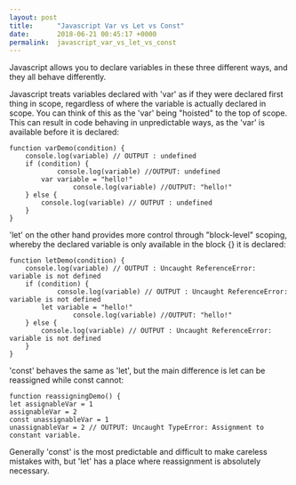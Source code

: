 ```yaml
---
layout: post
title:      "Javascript Var vs Let vs Const"
date:       2018-06-21 00:45:17 +0000
permalink:  javascript_var_vs_let_vs_const
---
```



Javascript allows you to declare variables in these three different ways, and they all behave differently.

Javascript treats variables declared with 'var' as if they were declared first thing in scope, regardless of where the variable is actually declared in scope. You can think of this as the 'var' being "hoisted" to the top of scope. This can result in code behaving in unpredictable ways, as the 'var' is available before it is declared:
```
function varDemo(condition) {
    console.log(variable) // OUTPUT : undefined
    if (condition) {
		    console.log(variable) //OUTPUT: undefined
        var variable = "hello!"
				console.log(variable) //OUTPUT: "hello!"
    } else {
        console.log(variable) // OUTPUT : undefined
    }
}
```

'let' on the other hand provides more control through "block-level" scoping, whereby the declared variable is only available in the block {} it is declared:
```
function letDemo(condition) {
    console.log(variable) // OUTPUT : Uncaught ReferenceError: variable is not defined
    if (condition) {
		    console.log(variable) // OUTPUT : Uncaught ReferenceError: variable is not defined
        let variable = "hello!"
				console.log(variable) //OUTPUT: "hello!"
    } else {
        console.log(variable) // OUTPUT : Uncaught ReferenceError: variable is not defined
    }
}
```

'const' behaves the same as 'let', but the main difference is let can be reassigned while const cannot:
```
function reassigningDemo() {
let assignableVar = 1
assignableVar = 2
const unassignableVar = 1
unassignableVar = 2 // OUTPUT: Uncaught TypeError: Assignment to constant variable.
```

Generally 'const' is the most predictable and difficult to make careless mistakes with, but 'let' has a place where reassignment is absolutely necessary.
